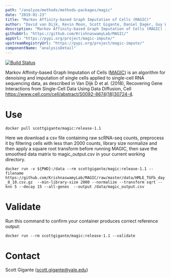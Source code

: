 ```yaml
---
path: "/analyze/methods/methods-packages/magic"
date: "2019-01-23"
title: "Markov Affinity-based Graph Imputation of Cells (MAGIC)"
author: "David van Dijk, Kevin Moon, Scott Gigante, Daniel Dager, Guy Wolf, Smita Krishnaswamy"
description: "Markov Affinity-based Graph Imputation of Cells (MAGIC) is an algorithm for denoising and imputation of single cells applied to single-cell RNA sequencing data"
githubUrl: "https://github.com/KrishnaswamyLab/MAGIC/"
appUrl: "https://pypi.org/project/magic-impute/"
upstreamRegistryUrl: "https://pypi.org/project/magic-impute/"
componentName: "analysisDetail"
---
```

[![Build Status](https://travis-ci.com/KrishnaswamyLab/MAGIC.svg?branch=master)](https://travis-ci.com/KrishnaswamyLab/MAGIC#)

Markov Affinity-based Graph Imputation of Cells ([MAGIC](https://pypi.org/project/magic-impute/)) is an algorithm for denoising and imputation of single cells applied to single-cell RNA sequencing data, as described in Van Dijk D et al. (2018), Recovering Gene Interactions from Single-Cell Data Using Data Diffusion, Cell https://www.cell.com/cell/abstract/S0092-8674(18)30724-4.

# Use

```docker pull scottgigante/magic:release-1.1```

Here we download a csv file containing raw scRNA-seq counts, preprocess it by filtering cells with less than 2000 counts, library size normalize and then apply a square root transform before running MAGIC, then save the smoothed data matrix to magic_output.csv in your current working directory.



```docker run -v ${PWD}:/data --rm scottgigante/magic:release-1.1 --filename  https://github.com/KrishnaswamyLab/MAGIC/raw/master/data/HMLE_TGFb_day_8_10.csv.gz  --min-library-size 2000 --normalize --transform sqrt --knn 5 --decay 15 --all-genes  --output /data/magic_output.csv```


# Validate 
Run this command to confirm your container produces correct reference output:

```docker run --rm scottgigante/magic:release-1.1 --validate```

# Contact
Scott Gigante (<a href="mailto://scott.gigante@yale.edu">scott.gigante@yale.edu</a>)